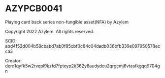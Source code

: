 # AZYPCB0041
Playing card back series non-fungible asset(NFA) by Azylem

Copyright 2022 Azylem. All rights reserved.

SCID: abd4f52d004b58cbabd7ab0f85cbf0c84c04dadb036bfb339e097950578ecca3

Creator: dero1qyfk5w2rvqpl9kzfd7fpteyp2k362y6audydcu2qrgcmj6vtasfkgqq9704gn
